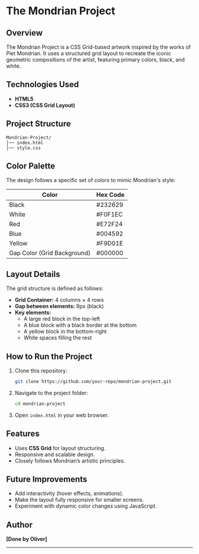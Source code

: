 # The Mondrian Project

## Overview
The Mondrian Project is a CSS Grid-based artwork inspired by the works of Piet Mondrian. It uses a structured grid layout to recreate the iconic geometric compositions of the artist, featuring primary colors, black, and white.

## Technologies Used
- **HTML5**
- **CSS3 (CSS Grid Layout)**

## Project Structure
```
Mondrian-Project/
│── index.html
│── style.css
```

## Color Palette
The design follows a specific set of colors to mimic Mondrian's style:

| Color   | Hex Code  |
|---------|----------|
| Black   | #232629  |
| White   | #F0F1EC  |
| Red     | #E72F24  |
| Blue    | #004592  |
| Yellow  | #F9D01E  |
| Gap Color (Grid Background) | #000000 |

## Layout Details
The grid structure is defined as follows:
- **Grid Container:** 4 columns × 4 rows
- **Gap between elements:** 9px (black)
- **Key elements:**
  - A large red block in the top-left
  - A blue block with a black border at the bottom
  - A yellow block in the bottom-right
  - White spaces filling the rest

## How to Run the Project
1. Clone this repository:
   ```sh
   git clone https://github.com/your-repo/mondrian-project.git
   ```
2. Navigate to the project folder:
   ```sh
   cd mondrian-project
   ```
3. Open `index.html` in your web browser.

## Features
- Uses **CSS Grid** for layout structuring.
- Responsive and scalable design.
- Closely follows Mondrian’s artistic principles.

## Future Improvements
- Add interactivity (hover effects, animations).
- Make the layout fully responsive for smaller screens.
- Experiment with dynamic color changes using JavaScript.

## Author
**[Done by Oliver]**

---

